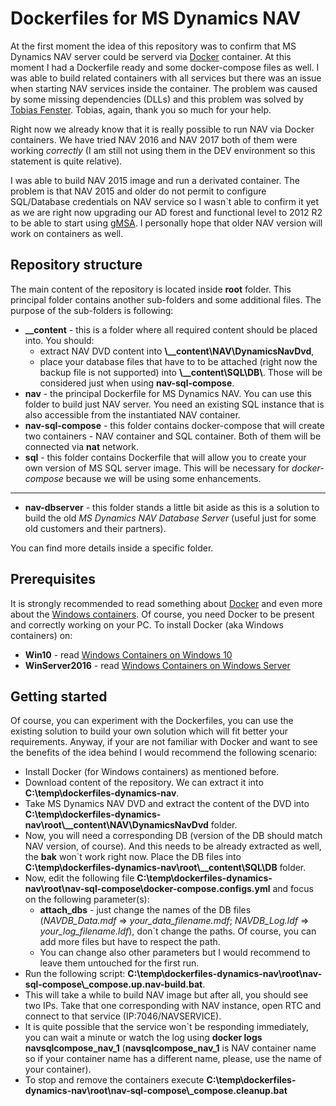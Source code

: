 # Dockerfiles for MS Dynamics NAV
At the first moment the idea of this repository was to confirm that MS Dynamics NAV server could be serverd via [Docker](https://www.docker.com) container.
At this moment I had a Dockerfile ready and some docker-compose files as well. I was able to build related containers with all services but there was an issue when starting NAV services inside the container.
The problem was caused by some missing dependencies (DLLs) and this problem was solved by [Tobias Fenster](https://github.com/tfenster).
Tobias, again, thank you so much for your help.

Right now we already know that it is really possible to run NAV via Docker containers. We have tried NAV 2016 and NAV 2017 both of them were working *correctly* (I am still not using them in the DEV environment so this statement is quite relative).

I was able to build NAV 2015 image and run a derivated container. The problem is that NAV 2015 and older do not permit to configure SQL/Database credentials on NAV service so I wasn`t able to confirm it yet as we are right now upgrading our AD forest and functional level to 2012 R2 to be able to start using [gMSA](https://docs.microsoft.com/virtualization/windowscontainers/manage-containers/manage-serviceaccounts).
I personally hope that older NAV version will work on containers as well.


## Repository structure
The main content of the repository is located inside **root** folder.
This principal folder contains another sub-folders and some additional files. 
The purpose of the sub-folders is following:
* **__content** - this is a folder where all required content should be placed into. You should: 
    * extract NAV DVD content into **\\__content\\NAV\\DynamicsNavDvd**,
    * place your database files that have to to be attached (right now the backup file is not supported) into **\\__content\\SQL\DB\\**. Those will be considered just when using **nav-sql-compose**.
* **nav** - the principal Dockerfile for MS Dynamics NAV. You can use this folder to build just NAV server. You need an existing SQL instance that is also accessible from the instantiated NAV container.
* **nav-sql-compose** - this folder contains docker-compose that will create two containers - NAV container and SQL container. Both of them will be connected via **nat** network.
* **sql** - this folder contains Dockerfile that will allow you to create your own version of MS SQL server image. This will be necessary for *docker-compose* because we will be using some enhancements.
---
* **nav-dbserver** - this folder stands a little bit aside as this is a solution to build the old *MS Dynamics NAV Database Server* (useful just for some old customers and their partners).


You can find more details inside a specific folder.


## Prerequisites
It is strongly recommended to read something about [Docker](https://www.docker.com) and even more about the [Windows containers](https://docs.microsoft.com/virtualization/windowscontainers/about/).
Of course, you need Docker to be present and correctly working on your PC. To install Docker (aka Windows containers) on:
* **Win10** - read [Windows Containers on Windows 10](https://docs.microsoft.com/virtualization/windowscontainers/quick-start/quick-start-windows-10)
* **WinServer2016** - read [Windows Containers on Windows Server](https://docs.microsoft.com/virtualization/windowscontainers/quick-start/quick-start-windows-server)


## Getting started
Of course, you can experiment with the Dockerfiles, you can use the existing solution to build your own solution which will fit better your requirements. Anyway, if your are not familiar with Docker and want to see the benefits of the idea behind I would recommend the following scenario:
* Install Docker (for Windows containers) as mentioned before.
* Download content of the repository. We can extract it into **C:\\temp\\dockerfiles-dynamics-nav**.
* Take MS Dynamics NAV DVD and extract the content of the DVD into **C:\\temp\\dockerfiles-dynamics-nav\\root\\__content\\NAV\\DynamicsNavDvd** folder.
* Now, you will need a corresponding DB (version of the DB should match NAV version, of course). And this needs to be already extracted as well, the **bak** won`t work right now.
Place the DB files into **C:\\temp\\dockerfiles-dynamics-nav\\root\\__content\\SQL\\DB** folder.
* Now, edit the following file **C:\\temp\\dockerfiles-dynamics-nav\\root\\nav-sql-compose\\docker-compose.configs.yml** and focus on the following parameter(s):
    * **attach_dbs** - just change the names of the DB files (*NAVDB_Data.mdf* => *your_data_filename.mdf*; *NAVDB_Log.ldf* => *your_log_filename.ldf*), don`t change the paths. Of course, you can add more files but have to respect the path.
    * You can change also other parameters but I would recommend to leave them untouched for the first run.
* Run the following script: **C:\\temp\\dockerfiles-dynamics-nav\\root\\nav-sql-compose\\_compose.up.nav-build.bat**.
* This will take a while to build NAV image but after all, you should see two IPs. Take that one corresponding with NAV instance, open RTC and connect to that service (IP:7046/NAVSERVICE).
* It is quite possible that the service won`t be responding immediately, you can wait a minute or watch the log using **docker logs navsqlcompose_nav_1** (**navsqlcompose_nav_1** is NAV container name so if your container name has a different name, please, use the name of your container).
* To stop and remove the containers execute **C:\\temp\\dockerfiles-dynamics-nav\\root\\nav-sql-compose\\_compose.cleanup.bat**
